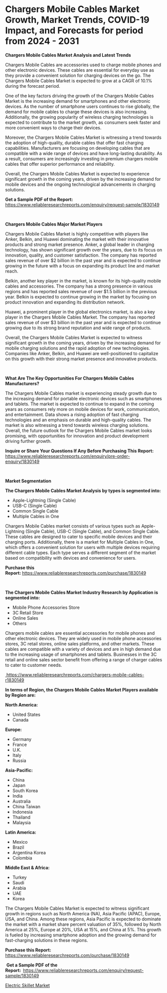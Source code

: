 <p><h1>Chargers Mobile Cables Market Growth, Market Trends, COVID-19 Impact, and Forecasts for period from 2024 - 2031</h1></p><p><strong>Chargers Mobile Cables Market Analysis and Latest Trends</strong></p>
<p><p>Chargers Mobile Cables are accessories used to charge mobile phones and other electronic devices. These cables are essential for everyday use as they provide a convenient solution for charging devices on the go. The Chargers Mobile Cables Market is expected to grow at a CAGR of 10.1% during the forecast period.</p><p>One of the key factors driving the growth of the Chargers Mobile Cables Market is the increasing demand for smartphones and other electronic devices. As the number of smartphone users continues to rise globally, the demand for mobile cables to charge these devices is also increasing. Additionally, the growing popularity of wireless charging technologies is expected to contribute to the market growth, as consumers seek faster and more convenient ways to charge their devices.</p><p>Moreover, the Chargers Mobile Cables Market is witnessing a trend towards the adoption of high-quality, durable cables that offer fast charging capabilities. Manufacturers are focusing on developing cables that are compatible with a wide range of devices and have long-lasting durability. As a result, consumers are increasingly investing in premium chargers mobile cables that offer superior performance and reliability.</p><p>Overall, the Chargers Mobile Cables Market is expected to experience significant growth in the coming years, driven by the increasing demand for mobile devices and the ongoing technological advancements in charging solutions.</p></p>
<p><strong>Get a Sample PDF of the Report:&nbsp;</strong> <a href="https://www.reliableresearchreports.com/enquiry/request-sample/1830149">https://www.reliableresearchreports.com/enquiry/request-sample/1830149</a></p>
<p>&nbsp;</p>
<p><strong>Chargers Mobile Cables Major Market Players</strong></p>
<p><p>Chargers Mobile Cables Market is highly competitive with players like Anker, Belkin, and Huawei dominating the market with their innovative products and strong market presence. Anker, a global leader in charging technology, has shown significant growth over the years, due to its focus on innovation, quality, and customer satisfaction. The company has reported sales revenue of over $2 billion in the past year and is expected to continue growing in the future with a focus on expanding its product line and market reach.</p><p>Belkin, another key player in the market, is known for its high-quality mobile cables and accessories. The company has a strong presence in various regions and has reported sales revenue of over $1.5 billion in the previous year. Belkin is expected to continue growing in the market by focusing on product innovation and expanding its distribution network.</p><p>Huawei, a prominent player in the global electronics market, is also a key player in the Chargers Mobile Cables Market. The company has reported sales revenue of over $3 billion in the past year and is expected to continue growing due to its strong brand reputation and wide range of products.</p><p>Overall, the Chargers Mobile Cables Market is expected to witness significant growth in the coming years, driven by the increasing demand for mobile charging solutions and the rapid adoption of new technologies. Companies like Anker, Belkin, and Huawei are well-positioned to capitalize on this growth with their strong market presence and innovative products.</p></p>
<p>&nbsp;</p>
<p><strong>What Are The Key Opportunities For Chargers Mobile Cables Manufacturers?</strong></p>
<p><p>The Chargers Mobile Cables market is experiencing steady growth due to the increasing demand for portable electronic devices such as smartphones and tablets. The market is expected to continue to expand in the coming years as consumers rely more on mobile devices for work, communication, and entertainment. Data shows a rising adoption of fast charging technologies and an emphasis on durable and high-quality cables. The market is also witnessing a trend towards wireless charging solutions. Overall, the future outlook for the Chargers Mobile Cables market looks promising, with opportunities for innovation and product development driving further growth.</p></p>
<p><strong>Inquire or Share Your Questions If Any Before Purchasing This Report:</strong> <a href="https://www.reliableresearchreports.com/enquiry/pre-order-enquiry/1830149">https://www.reliableresearchreports.com/enquiry/pre-order-enquiry/1830149</a></p>
<p>&nbsp;</p>
<p><strong>Market Segmentation</strong></p>
<p><strong>The Chargers Mobile Cables Market Analysis by types is segmented into:</strong></p>
<p><ul><li>Apple-Lightning (Single Cable)</li><li>USB-C (Single Cable)</li><li>Common Single Cable</li><li>Multiple Cables in One</li></ul></p>
<p><p>Chargers Mobile Cables market consists of various types such as Apple-Lightning (Single Cable), USB-C (Single Cable), and Common Single Cable. These cables are designed to cater to specific mobile devices and their charging ports. Additionally, there is a market for Multiple Cables in One, which offers a convenient solution for users with multiple devices requiring different cable types. Each type serves a different segment of the market based on compatibility with devices and convenience for users.</p></p>
<p><strong>Purchase this Report:&nbsp;</strong><a href="https://www.reliableresearchreports.com/purchase/1830149">https://www.reliableresearchreports.com/purchase/1830149</a></p>
<p>&nbsp;</p>
<p><strong>The Chargers Mobile Cables Market Industry Research by Application is segmented into:</strong></p>
<p><ul><li>Mobile Phone Accessories Store</li><li>3C Retail Store</li><li>Online Sales</li><li>Others</li></ul></p>
<p><p>Chargers mobile cables are essential accessories for mobile phones and other electronic devices. They are widely used in mobile phone accessories stores, 3C retail stores, online sales platforms, and other markets. These cables are compatible with a variety of devices and are in high demand due to the increasing usage of smartphones and tablets. Businesses in the 3C retail and online sales sector benefit from offering a range of charger cables to cater to customer needs.</p></p>
<p><a href="https://www.reliableresearchreports.com/chargers-mobile-cables-r1830149">&nbsp;https://www.reliableresearchreports.com/chargers-mobile-cables-r1830149</a></p>
<p><strong>In terms of Region, the Chargers Mobile Cables Market Players available by Region are:</strong></p>
<p>
    <p> <strong> North America: </strong>
        <ul>
            <li>United States</li>
            <li>Canada</li>
        </ul>
        </p> 
    <p> <strong> Europe: </strong>
        <ul>
            <li>Germany</li>
            <li>France</li>
            <li>U.K.</li>
            <li>Italy</li>
            <li>Russia</li>
        </ul>
        </p> 
    <p> <strong> Asia-Pacific: </strong>
        <ul>
            <li>China</li>
            <li>Japan</li>
            <li>South Korea</li>
            <li>India</li>
            <li>Australia</li>
            <li>China Taiwan</li>
            <li>Indonesia</li>
            <li>Thailand</li>
            <li>Malaysia</li>
        </ul>
        </p> 
    <p> <strong> Latin America: </strong>
        <ul>
            <li>Mexico</li>
            <li>Brazil</li>
            <li>Argentina Korea</li>
            <li>Colombia</li>
        </ul>
        </p> 
    <p> <strong> Middle East & Africa: </strong>
        <ul>
            <li>Turkey</li>
            <li>Saudi</li>
            <li>Arabia</li>
            <li>UAE</li>
            <li>Korea</li>
        </ul>
    </p>
    </p>
<p><p>The Chargers Mobile Cables Market is expected to witness significant growth in regions such as North America (NA), Asia Pacific (APAC), Europe, USA, and China. Among these regions, Asia Pacific is expected to dominate the market with a market share percent valuation of 35%, followed by North America at 25%, Europe at 20%, USA at 15%, and China at 5%. This growth is fueled by increasing smartphone adoption and the growing demand for fast-charging solutions in these regions.</p></p>
<p><strong>Purchase this Report: </strong><a href="https://www.reliableresearchreports.com/purchase/1830149">https://www.reliableresearchreports.com/purchase/1830149</a></p>
<p>&nbsp;<strong>Get a Sample PDF of the Report:&nbsp;&nbsp;</strong><a href="https://www.reliableresearchreports.com/enquiry/request-sample/1830149">https://www.reliableresearchreports.com/enquiry/request-sample/1830149</a></p>
<p><strong></strong></p>
<p><p><a href="https://github.com/Glendatilghmankmgz0rbhwpy/Market-Research-Report-List-3/blob/main/electric-skillet-market.md">Electric Skillet Market</a></p></p>